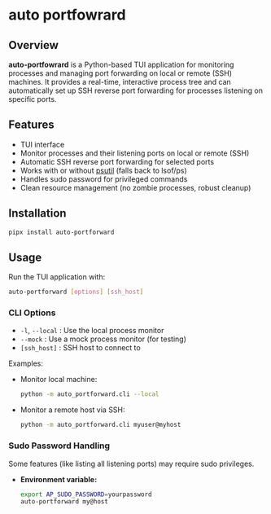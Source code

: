 # auto portfowrard

## Overview

**auto-portfowrard** is a Python-based TUI application for monitoring processes and managing port forwarding on local or remote (SSH) machines. It provides a real-time, interactive process tree and can automatically set up SSH reverse port forwarding for processes listening on specific ports.

## Features

- TUI interface
- Monitor processes and their listening ports on local or remote (SSH)
- Automatic SSH reverse port forwarding for selected ports
- Works with or without [psutil](https://pypi.org/project/psutil/) (falls back to lsof/ps)
- Handles sudo password for privileged commands
- Clean resource management (no zombie processes, robust cleanup)

## Installation

```sh
pipx install auto-portforward
```

## Usage

Run the TUI application with:

```sh
auto-portforward [options] [ssh_host]
```

### CLI Options

- `-l`, `--local` : Use the local process monitor
- `--mock`        : Use a mock process monitor (for testing)
- `[ssh_host]`    : SSH host to connect to

Examples:

- Monitor local machine:
  ```sh
  python -m auto_portforward.cli --local
  ```
- Monitor a remote host via SSH:
  ```sh
  python -m auto_portforward.cli myuser@myhost
  ```

### Sudo Password Handling

Some features (like listing all listening ports) may require sudo privileges.

- **Environment variable:**
  ```sh
  export AP_SUDO_PASSWORD=yourpassword
  auto-portforward my@host
  ```

